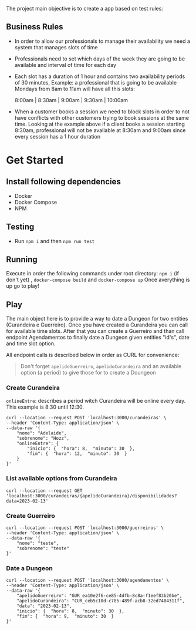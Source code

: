 The project main objective is to create a app based on test rules:
 
## Business Rules
* In order to allow our professionals to manage their availability we need a system that manages slots of time
* Professionals need to set which days of the week they are going to be available and interval of time for each day
* Each slot has a duration of 1 hour and contains two availability periods of 30 minutes, Example: a professional that is going to be available Mondays from 8am to 11am will have all this slots:

	8:00am | 8:30am | 9:00am | 9:30am | 10:00am

* When a customer books a session we need to block slots in order to not have conflicts with other customers trying to book sessions at the same time. Looking at the example above if a client books a session starting 8:30am, professional will not be available at 8:30am and 9:00am since every session has a 1 hour duration

# Get Started

## Install following dependencies
* Docker
* Docker Compose
* NPM

## Testing
* Run `npm i` and then `npm run test`

## Running
Execute in order the following commands under root directory:
`npm i` (if don't yet) , `docker-compose build` and `docker-compose up`
Once averything is up go to play!

## Play
The main object here is to provide a way to date a Dungeon for two entities (Curandeira e Guerreiro). Once you have created a Curandeira you can call for available time slots. After that you can create a Guerreiro and than call endpoint Agendamentos to finally date a Dungeon given entities "id's", date and time slot option.

All endpoint calls is described below in order as CURL for convenience:

> Don't forget `apelidoGuerreiro`, `apelidoCurandeira` and an available option (a period) to give those for to create a Doungeon

### Create Curandeira
`onlineEntre`: describes a period witch Curandeira will be online every day. This example is 8:30 until 12:30.
```
curl --location --request POST 'localhost:3000/curandeiras' \
--header 'Content-Type: application/json' \
--data-raw '{
	"nome": "Adelaide",
	"sobrenome": "Hozz",
	"onlineEntre": {
		"inicio": {  "hora": 8,  "minuto": 30  },
		"fim": {  "hora": 12,  "minuto": 30  }
	}
}'
```
### List available options from Curandeira
```
curl --location --request GET 'localhost:3000/curandeiras/{apelidoCurandeira}/disponibilidades?data=2023-02-13'
```
### Create Guerreiro
```
curl --location --request POST 'localhost:3000/guerreiros' \
--header 'Content-Type: application/json' \
--data-raw '{
	"nome": "teste",
	"sobrenome": "teste"
}'
```
### Date a Dungeon
```
curl --location --request POST 'localhost:3000/agendamentos' \
--header 'Content-Type: application/json' \
--data-raw '{
	"apelidoGuerreiro": "GUR_ea10e2f6-ce85-4dfb-8c8a-f1eef83b20be",
	"apelidoCurandeira": "CUR_ceb5c10d-c785-489f-acb8-32ed7404311f",
	"data": "2023-02-13",
	"inicio": {  "hora": 8,  "minuto": 30  },
	"fim": {  "hora": 9,  "minuto": 30  }
}'
```
